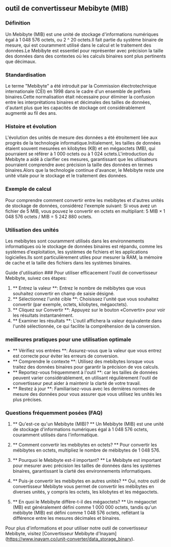 ## outil de convertisseur Mebibyte (MIB)

### Définition
Un Mebibyte (MIB) est une unité de stockage d'informations numériques égal à 1 048 576 octets, ou 2 ^ 20 octets.Il fait partie du système binaire de mesure, qui est couramment utilisé dans le calcul et le traitement des données.Le Mebibyte est essentiel pour représenter avec précision la taille des données dans des contextes où les calculs binaires sont plus pertinents que décimaux.

### Standardisation
Le terme "Mebibyte" a été introduit par la Commission électrotechnique internationale (CEI) en 1998 dans le cadre d'un ensemble de préfixes binaires.Cette normalisation était nécessaire pour éliminer la confusion entre les interprétations binaires et décimales des tailles de données, d'autant plus que les capacités de stockage ont considérablement augmenté au fil des ans.

### Histoire et évolution
L'évolution des unités de mesure des données a été étroitement liée aux progrès de la technologie informatique.Initialement, les tailles de données étaient souvent mesurées en kilobytes (KB) et en mégaoctets (MB), qui pourraient se référer à 1 000 octets ou à 1 024 octets.L'introduction du Mebibyte a aidé à clarifier ces mesures, garantissant que les utilisateurs pourraient comprendre avec précision la taille des données en termes binaires.Alors que la technologie continue d'avancer, le Mebibyte reste une unité vitale pour le stockage et le traitement des données.

### Exemple de calcul
Pour comprendre comment convertir entre les mebibytes et d'autres unités de stockage de données, considérez l'exemple suivant:
Si vous avez un fichier de 5 MIB, vous pouvez le convertir en octets en multipliant:
5 MIB × 1 048 576 octets / MIB = 5 242 880 octets.

### Utilisation des unités
Les mebibytes sont couramment utilisés dans les environnements informatiques où le stockage de données binaires est répandu, comme les systèmes d'exploitation, les systèmes de fichiers et les applications logicielles.Ils sont particulièrement utiles pour mesurer la RAM, la mémoire de cache et la taille des fichiers dans les systèmes binaires.

Guide d'utilisation ###
Pour utiliser efficacement l'outil de convertisseur Mebibyte, suivez ces étapes:
1. ** Entrez la valeur **: Entrez le nombre de mébibytes que vous souhaitez convertir en champ de saisie désigné.
2. ** Sélectionnez l'unité cible **: Choisissez l'unité que vous souhaitez convertir (par exemple, octets, kilobytes, mégaoctets).
3. ** Cliquez sur Convertir **: Appuyez sur le bouton «Convertir» pour voir les résultats instantanément.
4. ** Examiner les résultats **: L'outil affichera la valeur équivalente dans l'unité sélectionnée, ce qui facilite la compréhension de la conversion.

### meilleures pratiques pour une utilisation optimale
- ** Vérifiez vos entrées **: Assurez-vous que la valeur que vous entrez est correcte pour éviter les erreurs de conversion.
- ** Comprendre le contexte **: Utilisez des mebibytes lorsque vous traitez des données binaires pour garantir la précision de vos calculs.
- ** Reportez-vous fréquemment à l'outil **: car les tailles de données peuvent varier considérablement, en utilisant régulièrement l'outil de convertisseur peut aider à maintenir la clarté de votre travail.
- ** Restez à jour **: Familiarisez-vous avec les dernières normes de mesure des données pour vous assurer que vous utilisez les unités les plus précises.

### Questions fréquemment posées (FAQ)

1. ** Qu'est-ce qu'un Mebibyte (MIB)? **
Un Mebibyte (MIB) est une unité de stockage d'informations numériques égal à 1 048 576 octets, couramment utilisés dans l'informatique.

2. ** Comment convertir les mebibytes en octets? **
Pour convertir les mébibytes en octets, multipliez le nombre de mébibytes de 1 048 576.

3. ** Pourquoi le Mebibyte est-il important? **
Le Mebibyte est important pour mesurer avec précision les tailles de données dans les systèmes binaires, garantissant la clarté des environnements informatiques.

4. ** Puis-je convertir les mebibytes en autres unités? **
Oui, notre outil de convertisseur Mebibyte vous permet de convertir les mébibytes en diverses unités, y compris les octets, les kilobytes et les mégaoctets.

5. ** En quoi le Mebibyte diffère-t-il des mégaoctets? **
Un mégaoctet (MB) est généralement défini comme 1 000 000 octets, tandis qu'un mébibyte (MIB) est défini comme 1 048 576 octets, reflétant la différence entre les mesures décimales et binaires.

Pour plus d'informations et pour utiliser notre outil de convertisseur Mebibyte, visitez [Convertisseur Mebibyte d'Inayam] (https://www.inayam.co/unit-converter/data_storage_binary).